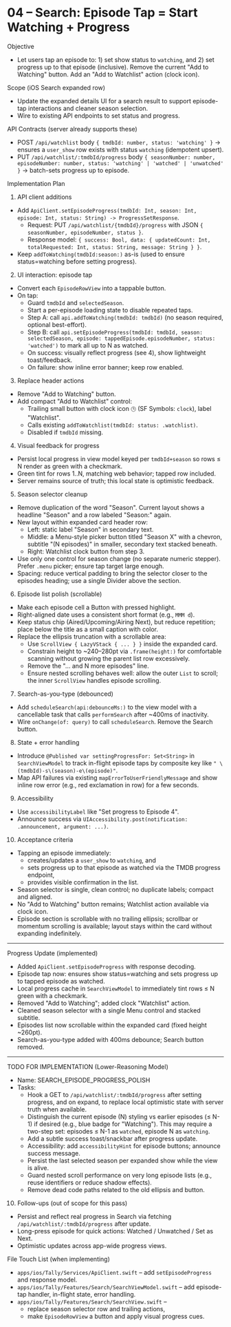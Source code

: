 # 04 – Search: Episode Tap = Start Watching + Progress

Objective

- Let users tap an episode to: 1) set show status to `watching`, and 2) set progress up to that episode (inclusive). Remove the current "Add to Watching" button. Add an "Add to Watchlist" action (clock icon).

Scope (iOS Search expanded row)

- Update the expanded details UI for a search result to support episode-tap interactions and cleaner season selection.
- Wire to existing API endpoints to set status and progress.

API Contracts (server already supports these)

- POST `/api/watchlist` body `{ tmdbId: number, status: 'watching' }` → ensures a `user_show` row exists with status `watching` (idempotent upsert).
- PUT `/api/watchlist/:tmdbId/progress` body `{ seasonNumber: number, episodeNumber: number, status: 'watching' | 'watched' | 'unwatched' }` → batch-sets progress up to episode.

Implementation Plan

1. API client additions

- Add `ApiClient.setEpisodeProgress(tmdbId: Int, season: Int, episode: Int, status: String) -> ProgressSetResponse`.
  - Request: PUT `/api/watchlist/{tmdbId}/progress` with JSON `{ seasonNumber, episodeNumber, status }`.
  - Response model: `{ success: Bool, data: { updatedCount: Int, totalRequested: Int, status: String, message: String } }`.
- Keep `addToWatching(tmdbId:season:)` as-is (used to ensure status=watching before setting progress).

2. UI interaction: episode tap

- Convert each `EpisodeRowView` into a tappable button.
- On tap:
  - Guard `tmdbId` and `selectedSeason`.
  - Start a per-episode loading state to disable repeated taps.
  - Step A: call `api.addToWatching(tmdbId: tmdbId)` (no season required, optional best-effort).
  - Step B: call `api.setEpisodeProgress(tmdbId: tmdbId, season: selectedSeason, episode: tappedEpisode.episodeNumber, status: 'watched')` to mark all up to N as watched.
  - On success: visually reflect progress (see 4), show lightweight toast/feedback.
  - On failure: show inline error banner; keep row enabled.

3. Replace header actions

- Remove "Add to Watching" button.
- Add compact "Add to Watchlist" control:
  - Trailing small button with clock icon `🕒` (SF Symbols: `clock`), label "Watchlist".
  - Calls existing `addToWatchlist(tmdbId: status: .watchlist)`.
  - Disabled if `tmdbId` missing.

4. Visual feedback for progress

- Persist local progress in view model keyed per `tmdbId+season` so rows ≤ N render as green with a checkmark.
- Green tint for rows 1..N, matching web behavior; tapped row included.
- Server remains source of truth; this local state is optimistic feedback.

5. Season selector cleanup

- Remove duplication of the word "Season". Current layout shows a headline "Season" and a row labeled "Season:" again.
- New layout within expanded card header row:
  - Left: static label "Season" in secondary text.
  - Middle: a Menu-style picker button titled "Season X" with a chevron, subtitle "(N episodes)" in smaller, secondary text stacked beneath.
  - Right: Watchlist clock button from step 3.
- Use only one control for season change (no separate numeric stepper). Prefer `.menu` picker; ensure tap target large enough.
- Spacing: reduce vertical padding to bring the selector closer to the episodes heading; use a single Divider above the section.

6. Episode list polish (scrollable)

- Make each episode cell a Button with pressed highlight.
- Right-aligned date uses a consistent short format (e.g., `MMM d`).
- Keep status chip (Aired/Upcoming/Airing Next), but reduce repetition; place below the title as a small caption with color.
- Replace the ellipsis truncation with a scrollable area:
  - Use `ScrollView { LazyVStack { ... } }` inside the expanded card.
  - Constrain height to ~240–280pt via `.frame(height:)` for comfortable scanning without growing the parent list row excessively.
  - Remove the "… and N more episodes" line.
  - Ensure nested scrolling behaves well: allow the outer `List` to scroll; the inner `ScrollView` handles episode scrolling.

7. Search-as-you-type (debounced)

- Add `scheduleSearch(api:debounceMs:)` to the view model with a cancellable task that calls `performSearch` after ~400ms of inactivity.
- Wire `onChange(of: query)` to call `scheduleSearch`. Remove the Search button.

8. State + error handling

- Introduce `@Published var settingProgressFor: Set<String>` in `SearchViewModel` to track in-flight episode taps by composite key like `"
\(tmdbId)-s\(season)-e\(episode)"`.
- Map API failures via existing `mapErrorToUserFriendlyMessage` and show inline row error (e.g., red exclamation in row) for a few seconds.

9. Accessibility

- Use `accessibilityLabel` like "Set progress to Episode 4".
- Announce success via `UIAccessibility.post(notification: .announcement, argument: ...)`.

10. Acceptance criteria

- Tapping an episode immediately:
  - creates/updates a `user_show` to `watching`, and
  - sets progress up to that episode as watched via the TMDB progress endpoint,
  - provides visible confirmation in the list.
- Season selector is single, clean control; no duplicate labels; compact and aligned.
- No "Add to Watching" button remains; Watchlist action available via clock icon.
- Episode section is scrollable with no trailing ellipsis; scrollbar or momentum scrolling is available; layout stays within the card without expanding indefinitely.

---

Progress Update (implemented)

- Added `ApiClient.setEpisodeProgress` with response decoding.
- Episode tap now: ensures show status=watching and sets progress up to tapped episode as watched.
- Local progress cache in `SearchViewModel` to immediately tint rows ≤ N green with a checkmark.
- Removed "Add to Watching"; added clock "Watchlist" action.
- Cleaned season selector with a single Menu control and stacked subtitle.
- Episodes list now scrollable within the expanded card (fixed height ~260pt).
- Search-as-you-type added with 400ms debounce; Search button removed.

---

TODO FOR IMPLEMENTATION (Lower-Reasoning Model)

- Name: SEARCH_EPISODE_PROGRESS_POLISH
- Tasks:
  - Hook a GET to `/api/watchlist/:tmdbId/progress` after setting progress, and on expand, to replace local optimistic state with server truth when available.
  - Distinguish the current episode (N) styling vs earlier episodes (≤ N-1) if desired (e.g., blue badge for "Watching"). This may require a two-step set: episodes ≤ N-1 as `watched`, episode N as `watching`.
  - Add a subtle success toast/snackbar after progress update.
  - Accessibility: add `accessibilityHint` for episode buttons; announce success message.
  - Persist the last selected season per expanded show while the view is alive.
  - Guard nested scroll performance on very long episode lists (e.g., reuse identifiers or reduce shadow effects).
  - Remove dead code paths related to the old ellipsis and button.

10. Follow-ups (out of scope for this pass)

- Persist and reflect real progress in Search via fetching `/api/watchlist/:tmdbId/progress` after update.
- Long-press episode for quick actions: Watched / Unwatched / Set as Next.
- Optimistic updates across app-wide progress views.

File Touch List (when implementing)

- `apps/ios/Tally/Services/ApiClient.swift` – add `setEpisodeProgress` and response model.
- `apps/ios/Tally/Features/Search/SearchViewModel.swift` – add episode-tap handler, in-flight state, error handling.
- `apps/ios/Tally/Features/Search/SearchView.swift` –
  - replace season selector row and trailing actions,
  - make `EpisodeRowView` a button and apply visual progress cues.
